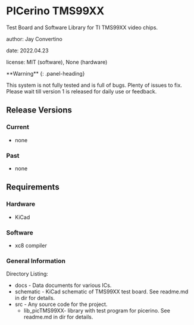 # PICerino TMS99XX

Test Board and Software Library for TI TMS99XX video chips.  

author: Jay Convertino  

date: 2022.04.23  

license: MIT (software), None (hardware)  

<div class="panel panel-warning">
**Warning**
{: .panel-heading}
<div class="panel-body">

This system is not fully tested and is full of bugs. Plenty of issues to fix. Please wait till version 1 is released for daily use or feedback.

</div>
</div>

## Release Versions
### Current
  - none

### Past
  - none
  
## Requirements
### Hardware
  - KiCad
  
### Software
  - xc8 compiler
  
### General Information

Directory Listing:  

  - docs - Data documents for various ICs.
  - schematic - KiCad schematic of TMS99XX test board. See readme.md in dir for details.
  - src - Any source code for the project.
    - lib_picTMS99XX- library with test program for picerino. See readme.md in dir for details. 
